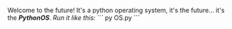 Welcome to the future! It's a python operating system, it's the future... it's the ***PythonOS***.
*Run it like this:*
´´´
py OS.py
´´´
